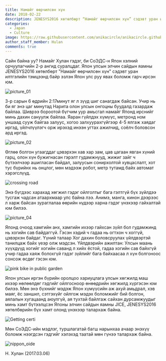 ```yaml
---
title: Намайг ѳѳрчилсѳн хүн
date: 2018-02-22
description: JENESYS2016 хөтөлбөрт “Намайг өөрчилсөн хүн” сэдэвт уран илтгэлийн тэмцээнд байр эзлэн Япон улс руу явах боломж гарч ирсэн юм
categories:
  - Japan
  - Culture
image: https://raw.githubusercontent.com/anikacircle/anikacircle.github.io/main/.images/namaig-uurchulson-hun.jpg
author_staff_member: Hulan
comments: true
---
```

Сайн байна уу? Намайг Хулан гэдэг, би СоЭДС-н Япон хэлний орчуулагчийн 2-р ангид суралцдаг. Япон улсын элчин сайдын яамны JENESYS2016 хөтөлбөрт "Намайг өөрчилсөн хүн" сэдэвт уран илтгэлийн тэмцээнд байр эзлэн Япон улс руу явах боломж гарч ирсэн юм.

![picture_01](https://raw.githubusercontent.com/anikacircle/anikacircle.github.io/main/.images/nuh-picture_01.jpg)

3-р сарын 6 өдрийн 2:17минут яг л зүүд шиг санагдаж байсан. Учир нь би яг энэ цаг минутад Нарита олон улсын онгоцны буудалд газардаж байлаа. Шиврээ бороотой бүгчим уур амьсгал намайг Японд ирснийг минь дахин сануулж байлаа. Яаран гүйлдэх хүмүүс, метронд ном уншаад сууж байгаа залуус, хогоо залхуурахгүйгээр 4-5 ялгаж хаядаг иргэд, үйлчлүүлэгч орж ирэхэд инээн угтах ажилчид, соёлч боловсон ард иргэд.

![picture_02](https://raw.githubusercontent.com/anikacircle/anikacircle.github.io/main/.images/nuh-picture_02.jpg)

Өглөө болгон угаагддаг цэвэрхэн хав хар зам, цав цагаан явган хүний гарц, олон хүн бужигнасан гэрэлт гудамжнууд, жижиг зайг ч бүтээлчээр ашигласан байдал, залуусын сонирхолтой хувцаслалт, хот тус бүрийнх нь онцлог, мөн мэдээж робот, метр тутамд байх автомат хэрэгслүүд.

![crossing road](https://raw.githubusercontent.com/anikacircle/anikacircle.github.io/main/.images/cross-road.jpg)

Энэ бүгдээс харахад хөгжил гэдэг ойлголтыг бага гэлтгүй бүх зүйлдээ тусгаж чадсан атаархмаар улс байна лээ. Анимэ, манга, кинон дээрээс л харж байсан зураглалаа өөрийн нүдээр харна гэдэг үнэхээр гайхалтай юм билээ.

![picture_04](https://raw.githubusercontent.com/anikacircle/anikacircle.github.io/main/.images/nuh-picture_04.jpg)

Японд очоод хамгийн анх, хамгийн ихээр гайхсан зүйл бол гудамжинд нь хогийн сав байдаггүй. Гэсэн хэдий ч гадаа нь огтхон ч хоггүй, цэвэрхэн байдаг. Үүний талаар Хог дахин боловсруулах үйлдвэртэй танилцаж байх үеэр олж мэдсэн. Үйлдвэрийн ажилтан: Улсын маань хүүхдүүд хогийг хогийн саванд л хийх ёстой, гадаа хогийн сав байхгүй учир гадаа хаяж болохгүй гэдэг зүйлийг бага байхаасаа л хүн болгоноос сонсож өсдөг гэсэн юм. 

![pink bike in public garden](https://raw.githubusercontent.com/anikacircle/anikacircle.github.io/main/.images/cycle.jpg)

Япон улсын иргэн бүрийн оролцоо хариуцлага улсын хөгжилд маш ихээр нөлөөлдөг гэдгийг ойлгосноор өнөөдрийн хөгжилд хүргэсэн юм билээ. Мөн энэ бүхнийг мэдэж Япон хүмүүсийн аж ахуй амьдрал, хэв маяг, ёс заншил, сэтгэхүйг ойлгож мэдэх боломжийг бий болгон, аялалын хугацаанд аюулгүй, ая тухтай байлгаж сайхан дурсамжуудыг минь хамт бүтээлцсэн Японы элчин сайдын яамны JICE, JENESYS2016 хөтөлбөрийн бүх хамт олонд үнэхээр талархаж байна.

![Getting certi](https://raw.githubusercontent.com/anikacircle/anikacircle.github.io/main/.images/certi.jpg)

Мөн СоЭДС-ийн мэдлэг, туршлагатай багш нарынхаа ачаар энэхүү боломж нээгдсэн гэдгийг хэлэхэд таатай мөн гүнээ талархаж байна.

![nippon_oide](https://raw.githubusercontent.com/anikacircle/anikacircle.github.io/main/.images/nippon_oide.jpg)

Н. Хулан (2017.03.06)